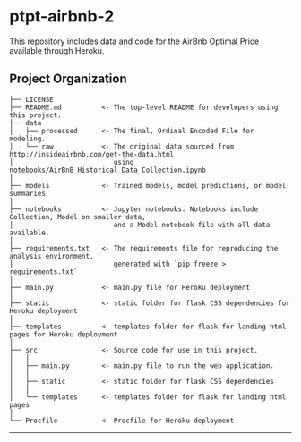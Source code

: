 ptpt-airbnb-2
==============================

This repository includes data and code for the AirBnb Optimal Price available through Heroku.

Project Organization
------------

    ├── LICENSE
    ├── README.md          <- The top-level README for developers using this project.
    ├── data
    │   ├── processed      <- The final, Ordinal Encoded File for modeling.
    │   └── raw            <- The original data sourced from http://insideairbnb.com/get-the-data.html 
    │                         using notebooks/AirBnB_Historical_Data_Collection.ipynb
    │
    ├── models             <- Trained models, model predictions, or model summaries
    │
    ├── notebooks          <- Jupyter notebooks. Notebooks include Collection, Model on smaller data,
    │                         and a Model notebook file with all data available.
    │
    ├── requirements.txt   <- The requirements file for reproducing the analysis environment.
    │                         generated with `pip freeze > requirements.txt`
    │
    ├── main.py            <- main.py file for Heroku deployment
    │
    ├── static             <- static folder for flask CSS dependencies for Heroku deployment
    │
    ├── templates          <- templates folder for flask for landing html pages for Heroku deployment
    │
    ├── src                <- Source code for use in this project.
    │   │
    │   ├── main.py        <- main.py file to run the web application.
    │   │
    │   ├── static         <- static folder for flask CSS dependencies 
    │   │
    │   └── templates      <- templates folder for flask for landing html pages
    │
    └── Procfile           <- Procfile for Heroku deployment


--------


